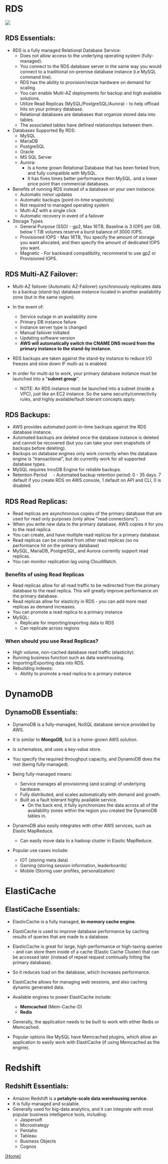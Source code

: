 # RDS
![](https://github.com/lannyzhujin/AWS_CSA_Feb_2018/blob/master/AWS_CSA-Associate/img/DB.PNG)

## RDS Essentials:  
 - RDS is a fully managed Relational Database Service:
     - Does not allow access to the underlying operating system (fully-managed).
     - You connect to the RDS database server in the same way you would connect to a traditional on-premise database instance (i.e MySQL command line).
     - RDS has the ability to provision/resize hardware on demand for scaling. 
     - You can enable Multi-AZ deployments for backup and high available solutions.
     - Utilize Read Replicas (MySQL/PostgreSQL/Aurora) - to help offload hits on your primary database.
     - Relational databases are databases that organize stored data into tables.
     - The associated tables have defined relationships between them. 
 - Databases Supported By RDS:
     - MySQL
     - MariaDB
     - PostgreSQL
     - Oracle
     - MS SQL Server
     - Aurora:
         - Is a home grown Relational Database that has been forked from, and fully compatible with MySQL.
         - It has fives times better performance then MySQL. and a lower price point than commercial databases. 
 - Benefits of running RDS instead of a database on your own instance:
     - Automatic minor updates
     - Automatic backups (point-in-time snapshots)
     - Not required to managed operating system
     - Multi-AZ with a single click
     - Automatic recovery in event of a failover 
 - Storage Types
     - General Purpose (SSD) - gp2, Max 16TB, Baseline is 3 IOPS per GiB.  below 1 TiB volumes reserve a burst balance of 3000 IOPS.
     - Provisioned IOPS - Max 16TB, You specify the amount of storage you want allocated, and then specify the amount of dedicated IOPS you want.
     - Magnetic - For backward compatibility, recommend to use gp2 or Provisioned IOPS.

## RDS Multi-AZ Failover: 
 - Multi-AZ failover (Automatic AZ-Failover) synchronously replicates data to a backup (stand-by) database instance located in another availability zone (but in the same region). 
 - In the event of:
     - Service outage in an availability zone
     - Primary DB instance failure
     - Instance server type is changed
     - Manual failover initiated
     - Updating software version
     - **AWS will automatically switch the CNAME DNS record from the primary instance to the stand-by instance.**
	 
 - RDS backups are taken against the stand-by instance to reduce I/O freezes and slow down IF multi-az is enabled. 
 
 - In order for multi-az to work, your primary database instance must be launched into a "**subnet group**".
     - NOTE: An RDS instance must be launched into a subnet (inside a VPC), just like an EC2 instance. So the same security/connectivity rules, and highly available/fault tolerant concepts apply. 

## RDS Backups:  
 - AWS provides automated point-in-time backups against the RDS database instance.
 - Automated backups are deleted once the database instance is deleted and cannot be recovered (but you can take your own snapshots of backups before deleting).
 - Backups on database engines only work correctly when the database engine is "transactional", but do currently work for all supported database types.
 - MySQL requires InnoDB Engine for reliable backups. 
 - Retention Period
     - Automated backup retention period: 0 - 35 days. 7 default if you create RDS on AWS console, 1 default on API and CLI, 0 is disabled.
 
## RDS Read Replicas:  
 - Read replicas are asynchronous copies of the primary database that are used for read only purposes (only allow "read connections").
 - When you write new data to the primary database, AWS copies it for you to the read replica.
 - You can create, and have multiple read replicas for a primary database.
 - Read replicas can be created from other read replicas (so no performance hit on the primary database)
 - MySQL, MariaDB, PostgreSQL, and Aurora currently support read replicas.
 - You can monitor replication lag using CloudWatch. 
 
### Benefits of using Read Replicas
 - Read replicas allow for all read traffic to be redirected from the primary database to the read replica. This will greatly improve performance on the primary database.
 - Read replicas allow for elasticity in RDS - you can add more read replicas as demand increases.
 - You can promote a read replica to a primary instance
 - MySQL:
     - Replicate for importing/exporting data to RDS
	 - Can replicate across regions 
	 
### When should you use Read Replicas?
 - High volume, non-cached database read traffic (elasticity).
 - Running business function such as data warehousing.
 - Importing/Exporting data into RDS.
 - Rebuilding indexes:
     - Ability to promote a read replica to a primary instance 



# DynamoDB
## DynamoDB Essentials:  
 - DynamoDB is a fully-managed, NoSQL database service provided by AWS.
 - It is similar to **MongoDB**, but is a home-grown AWS solution.
 - Is schemaless, and uses a key-value store.
 - You specify the required throughput capacity, and DynamoDB does the rest (being fully-managed). 

 - Being fully-managed means:
     - Service manages all provisioning (and scaling) of underlying hardware.
     - Fully distributed, and scales automatically with demand and growth.
     - Built as a fault tolerant highly available service.
         - On the back end, it fully synchronizes the data across all of the availability zones within the region you created the DynamoDB tables in. 
 - DynamoDB also easily integrates with other AWS services, such as Elastic MapReduce.
     - Can easily move data to a hadoop cluster in Elastic MapReduce. 

 - Popular use cases include:
     - IOT (storing meta data)
     - Gaming (storing session information, leaderboards) 
     - Mobile (Storing user profiles, personalization) 

# ElastiCache
## ElastiCache Essentials:  
 - ElasticCache is a fully managed, **in-memory cache engine**.
 - ElastiCache is used to improve database performance by caching results of queries that are made to a database.
 - ElasticCache is great for large, high-performance or high-taxing queries - and can store them inside of a cache (Elastic Cache Cluster) that can be accessed later (instead of repeat request continually hitting the primary database).
 - So it reduces load on the database, which increases performance.
 - ElastiCache allows for managing web sessions, and also caching dynamic generated data. 

 - Available engines to power ElastiCache include:
     - **Memcached** (Mem-Cache-D)
     - **Redis**
 - Generally, the application needs to be built to work with either Redis or Memcached.
 - Popular options like MySQL have Memcached plugins, which allow an application to easily work with ElastiCache (if using Memcached as the engine). 

# Redshift
## Redshift Essentials:  
 - Amazon Redshift is a **petabyte-scale data warehousing service**.
 - It is fully-managed and scalable.
 - Generally used for big-data analytics, and it can integrate with most popular business intelligence tools, including:
     - Jaspersoft
     - Microstrategy
     - Pentaho
     - Tableau
     - Business Objects
     - Cognos 

[[Home]](https://github.com/lannyzhujin/AWS_CSA_Feb_2018/blob/master/AWS_CSA-Associate/Home.md)